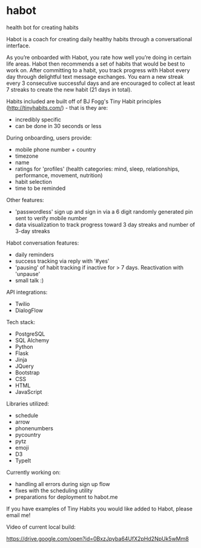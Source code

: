 # habot
health bot for creating habits

Habot is a coach for creating daily healthy habits through a conversational interface.

As you’re onboarded with Habot, you rate how well you’re doing in certain life areas. Habot then recommends a set of habits that would be best to work on. After committing to a habit, you track progress with Habot every day through delightful text message exchanges. You earn a new streak every 3 consecutive successful days and are encouraged to collect at least 7 streaks to create the new habit (21 days in total).

Habits included are built off of BJ Fogg's Tiny Habit principles (http://tinyhabits.com/) - that is they are:
- incredibly specific
- can be done in 30 seconds or less

During onboarding, users provide: 
- mobile phone number + country
- timezone
- name
- ratings for 'profiles' (health categories: mind, sleep, relationships, performance, movement, nutrition)
- habit selection
- time to be reminded

Other features: 
- 'passwordless' sign up and sign in via a 6 digit randomly generated pin sent to verify mobile number
- data visualization to track progress toward 3 day streaks and number of 3-day streaks

Habot conversation features:
- daily reminders
- success tracking via reply with '#yes'
- 'pausing' of habit tracking if inactive for > 7 days.  Reactivation with 'unpause'
- small talk :)

API integrations:
- Twilio
- DialogFlow

Tech stack:
- PostgreSQL
- SQL Alchemy
- Python
- Flask
- Jinja
- JQuery
- Bootstrap
- CSS
- HTML
- JavaScript

Libraries utilized:
- schedule
- arrow
- phonenumbers
- pycountry
- pytz
- emoji
- D3
- TypeIt

Currently working on:
- handling all errors during sign up flow
- fixes with the scheduling utility
- preparations for deployment to habot.me

If you have examples of Tiny Habits you would like added to Habot, please email me!

Video of current local build: 

https://drive.google.com/open?id=0BxzJpyba64UfX2pHd2NpUk5wMm8

